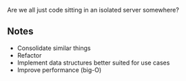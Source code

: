 Are we all just code sitting in an isolated server somewhere?

## Notes
- Consolidate similar things
- Refactor
- Implement data structures better suited for use cases
- Improve performance (big-O)
